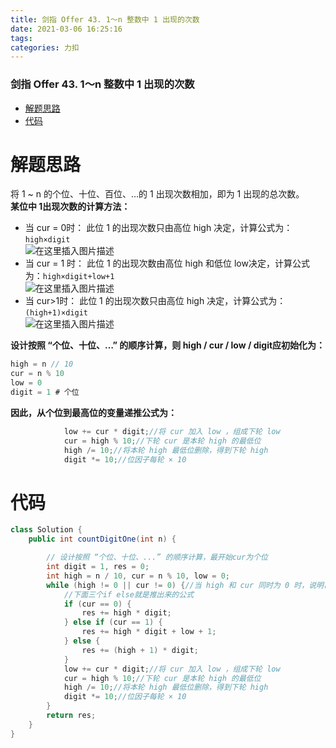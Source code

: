 ```yaml
---
title: 剑指 Offer 43. 1～n 整数中 1 出现的次数
date: 2021-03-06 16:25:16
tags: 
categories: 力扣
---
```


<!--more-->

### 剑指 Offer 43. 1～n 整数中 1 出现的次数

- [解题思路](#_2)
- [代码](#_29)

# 解题思路

将 1 \~ n 的个位、十位、百位、…的 1 出现次数相加，即为 1 出现的总次数。  
**某位中 1出现次数的计算方法：**

- 当 cur = 0时： 此位 1 的出现次数只由高位 high 决定，计算公式为：`high×digit`  
  ![在这里插入图片描述](https://img-blog.csdnimg.cn/2021030616220053.png?x-oss-process=image/watermark,type_ZmFuZ3poZW5naGVpdGk,shadow_10,text_aHR0cHM6Ly9ibG9nLmNzZG4ubmV0L3FxXzIxMDQwNTU5,size_16,color_FFFFFF,t_70)
- 当 cur = 1 时： 此位 1 的出现次数由高位 high 和低位 low决定，计算公式为：`high×digit+low+1`  
  ![在这里插入图片描述](https://img-blog.csdnimg.cn/20210306162240199.png?x-oss-process=image/watermark,type_ZmFuZ3poZW5naGVpdGk,shadow_10,text_aHR0cHM6Ly9ibG9nLmNzZG4ubmV0L3FxXzIxMDQwNTU5,size_16,color_FFFFFF,t_70)
- 当 cur>1时： 此位 1 的出现次数只由高位 high 决定，计算公式为：`(high+1)×digit`  
  ![在这里插入图片描述](https://img-blog.csdnimg.cn/20210306162337774.png?x-oss-process=image/watermark,type_ZmFuZ3poZW5naGVpdGk,shadow_10,text_aHR0cHM6Ly9ibG9nLmNzZG4ubmV0L3FxXzIxMDQwNTU5,size_16,color_FFFFFF,t_70)

**设计按照 “个位、十位、…” 的顺序计算，则 high / cur / low / digit应初始化为：**

```java
high = n // 10
cur = n % 10
low = 0
digit = 1 # 个位
```

**因此，从个位到最高位的变量递推公式为：**

```java
            low += cur * digit;//将 cur 加入 low ，组成下轮 low
            cur = high % 10;//下轮 cur 是本轮 high 的最低位
            high /= 10;//将本轮 high 最低位删除，得到下轮 high
            digit *= 10;//位因子每轮 × 10
```

# 代码

```java
class Solution {
    public int countDigitOne(int n) {

        // 设计按照 “个位、十位、...” 的顺序计算，最开始cur为个位
        int digit = 1, res = 0;
        int high = n / 10, cur = n % 10, low = 0;
        while (high != 0 || cur != 0) {//当 high 和 cur 同时为 0 时，说明已经越过最高位，因此跳出
            //下面三个if else就是推出来的公式
            if (cur == 0) {
                res += high * digit;
            } else if (cur == 1) {
                res += high * digit + low + 1;
            } else {
                res += (high + 1) * digit;
            }
            low += cur * digit;//将 cur 加入 low ，组成下轮 low
            cur = high % 10;//下轮 cur 是本轮 high 的最低位
            high /= 10;//将本轮 high 最低位删除，得到下轮 high
            digit *= 10;//位因子每轮 × 10
        }
        return res;
    }
}
```